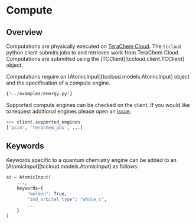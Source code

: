 # Compute

## Overview

Computations are physically executed on [TeraChem Cloud](https://tccloud.mtzlab.com). The `tccloud` python client submits jobs to and retrieves work from TeraChem Cloud. Computations are submitted using the [TCClient][tccloud.client.TCClient] object.

Computations require an [AtomicInput][tccloud.models.AtomicInput] object and the specification of a compute engine.

```python
{!../examples/energy.py!}
```

Supported compute engines can be checked on the client. If you would like to request additional engines please open an [issue](https://github.com/mtzgroup/tccloud/issues).

```python
>>> client.supported_engines
['psi4', 'terachem_pbs', ...]
```

## Keywords

Keywords specific to a quantum chemistry engine can be added to an [AtomicInput][tccloud.models.AtomicInput] as follows:

```python
ai = AtomicInput(
    ...,
    keywords={
        "molden": True,
        "imd_orbital_type": "whole_c",
        ...
    }
)

```
